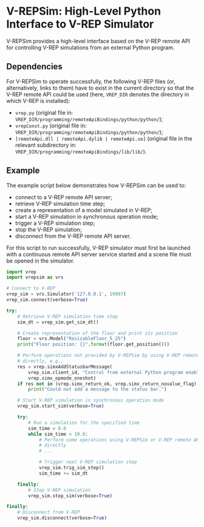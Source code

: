 # V-REPSim: High-Level Python Interface to V-REP Simulator

V-REPSim provides a high-level interface based on the V-REP remote API for
controlling V-REP simulations from an external Python program.

## Dependencies

For V-REPSim to operate successfully, the following V-REP files (or,
alternatively, links to them) have to exist in the current directory so that
the V-REP remote API could be used (here, `VREP_DIR` denotes the directory in
which V-REP is installed):

- `vrep.py` (original file in:
  `VREP_DIR/programming/remoteApiBindings/python/python/`);
- `vrepConst.py` (original file in:
  `VREP_DIR/programming/remoteApiBindings/python/python/`);
- `[remoteApi.dll | remoteApi.dylib | remoteApi.so]` (original file in the
  relevant subdirectory in: `VREP_DIR/programming/remoteApiBindings/lib/lib/`).

## Example

The example script below demonstrates how V-REPSim can be used to:

- connect to a V-REP remote API server;
- retrieve V-REP simulation time step;
- create a representation of a model simulated in V-REP;
- start a V-REP simulation in synchronous operation mode;
- trigger a V-REP simulation step;
- stop the V-REP simulation;
- disconnect from the V-REP remote API server.

For this script to run successfully, V-REP simulator must first be launched
with a continuous remote API server service started and a scene file must be
opened in the simulator.

```python
import vrep
import vrepsim as vrs

# Connect to V-REP
vrep_sim = vrs.Simulator('127.0.0.1', 19997)
vrep_sim.connect(verbose=True)

try:
    # Retrieve V-REP simulation time step
    sim_dt = vrep_sim.get_sim_dt()

    # Create representation of the floor and print its position
    floor = vrs.Model("ResizableFloor_5_25")
    print("Floor position: {}".format(floor.get_position()))

    # Perform operations not provided by V-REPSim by using V-REP remote API
    # directly, e.g.,
    res = vrep.simxAddStatusbarMessage(
        vrep_sim.client_id, "Control from external Python program enabled.",
        vrep.simx_opmode_oneshot)
    if res not in (vrep.simx_return_ok, vrep.simx_return_novalue_flag):
        print("Could not add a message to the status bar.")

    # Start V-REP simulation in synchronous operation mode
    vrep_sim.start_sim(verbose=True)

    try:
        # Run a simulation for the specified time
        sim_time = 0.0
        while sim_time < 10.0:
            # Perform some operations using V-REPSim or V-REP remote API
            # directly
            # ...

            # Trigger next V-REP simulation step
            vrep_sim.trig_sim_step()
            sim_time += sim_dt

    finally:
        # Stop V-REP simulation
        vrep_sim.stop_sim(verbose=True)

finally:
    # Disconnect from V-REP
    vrep_sim.disconnect(verbose=True)
```
